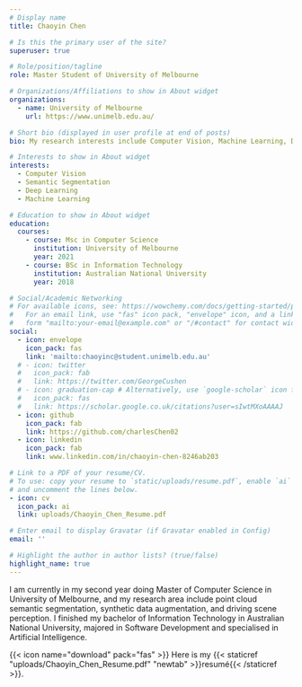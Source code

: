 ```yaml
---
# Display name
title: Chaoyin Chen

# Is this the primary user of the site?
superuser: true

# Role/position/tagline
role: Master Student of University of Melbourne

# Organizations/Affiliations to show in About widget
organizations:
  - name: University of Melbourne
    url: https://www.unimelb.edu.au/

# Short bio (displayed in user profile at end of posts)
bio: My research interests include Computer Vision, Machine Learning, Deep Learning

# Interests to show in About widget
interests:
  - Computer Vision
  - Semantic Segmentation
  - Deep Learning
  - Machine Learning

# Education to show in About widget
education:
  courses:
    - course: Msc in Computer Science
      institution: University of Melbourne
      year: 2021
    - course: BSc in Information Technology
      institution: Australian National University
      year: 2018

# Social/Academic Networking
# For available icons, see: https://wowchemy.com/docs/getting-started/page-builder/#icons
#   For an email link, use "fas" icon pack, "envelope" icon, and a link in the
#   form "mailto:your-email@example.com" or "/#contact" for contact widget.
social:
  - icon: envelope
    icon_pack: fas
    link: 'mailto:chaoyinc@student.unimelb.edu.au'
  # - icon: twitter
  #   icon_pack: fab
  #   link: https://twitter.com/GeorgeCushen
  # - icon: graduation-cap # Alternatively, use `google-scholar` icon from `ai` icon pack
  #   icon_pack: fas
  #   link: https://scholar.google.co.uk/citations?user=sIwtMXoAAAAJ
  - icon: github
    icon_pack: fab
    link: https://github.com/charlesChen02
  - icon: linkedin
    icon_pack: fab
    link: www.linkedin.com/in/chaoyin-chen-8246ab203

# Link to a PDF of your resume/CV.
# To use: copy your resume to `static/uploads/resume.pdf`, enable `ai` icons in `params.toml`,
# and uncomment the lines below.
- icon: cv
  icon_pack: ai
  link: uploads/Chaoyin_Chen_Resume.pdf

# Enter email to display Gravatar (if Gravatar enabled in Config)
email: ''

# Highlight the author in author lists? (true/false)
highlight_name: true
---
```


I am currently in my second year doing Master of Computer Science in University of Melbourne, and my research area include point cloud semantic segmentation, synthetic data augmentation, and driving scene perception. I finished my bachelor of Information Technology in Australian National University, majored in Software Development and specialised in Artificial Intelligence. 

{{< icon name="download" pack="fas" >}} Here is my  {{< staticref "uploads/Chaoyin_Chen_Resume.pdf" "newtab" >}}resumé{{< /staticref >}}.
